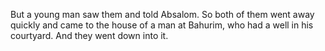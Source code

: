 But a young man saw them and told Absalom. So both of them went away quickly and came to the house of a man at Bahurim, who had a well in his courtyard. And they went down into it.
